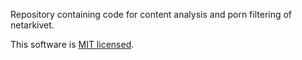 Repository containing code for content analysis and porn filtering of netarkivet.

This software is [MIT licensed](./LICENSE.txt).
